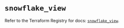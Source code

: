 # `snowflake_view`

Refer to the Terraform Registry for docs: [`snowflake_view`](https://registry.terraform.io/providers/snowflake-labs/snowflake/0.89.0/docs/resources/view).
